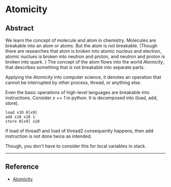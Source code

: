 # Atomicity

## Abstract

We learn the concept of molecule and atom in chemistry. Molecules are breakable into an atom or atoms. But the atom is not breakable. (Though there are researches that atom is broken into atomic nucleus and electron, atomic nuclues is broken into neutron and proton, and neutron and proton is broken into quark. ) The concept of the atom flows into the world *Atomicity*, that describes something that is not breakable into separate parts. 

Applying the *Atomicity* into computer science, it denotes an operation that cannot be interrupted by other process, thread, or anything else. 

Even the basic operations of high-level languages are breakable into instructions. Consider *x += 1* in python. It is decomposed into (load, add, store). 

```assembly
load x10 0[x9]
add x10 x10 1
store 0[x9] x10
```

If load of thread1 and load of thread2 consequently happens, then add instruction is not done twice as intended. 

Though, you don't have to consider this for local variables in stack. 

---

## Reference

- [Atomicity](https://www.geeksforgeeks.org/g-fact-57/)
